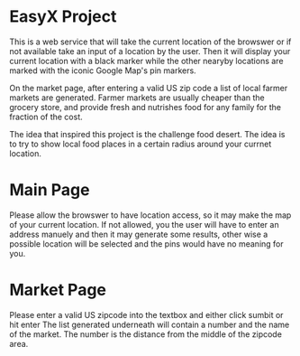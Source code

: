 # EasyX Project

This is a web service that will take the current location of the browswer or if not available take an input of a location by the user. Then it will display your current location with a black marker while the other nearyby locations are marked with the iconic Google Map's pin markers. 

On the market page, after entering a valid US zip code a list of local farmer markets are generated. Farmer markets are usually cheaper than the grocery store, and provide fresh and nutrishes food for any family for the fraction of the cost. 

The idea that inspired this project is the challenge food desert. The idea is to try to show local food places in a certain radius around your currnet location. 

# Main Page
Please allow the browswer to have location access, so it may make the map of your current location. 
If not allowed, you the user will have to enter an address manuely and then it may generate some results, other wise a possible location will be selected and the pins would have no meaning for you. 

# Market Page
Please enter a valid US zipcode into the textbox and either click sumbit or hit enter
The list generated underneath will contain a number and the name of the market. The number is the distance from the middle of the zipcode area. 
